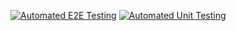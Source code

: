 [![Automated E2E Testing](https://github.com/DanielEkerhovd/social-media-client/actions/workflows/e2e-testing.yml/badge.svg)](https://github.com/DanielEkerhovd/social-media-client/actions/workflows/e2e-testing.yml)
[![Automated Unit Testing](https://github.com/DanielEkerhovd/social-media-client/actions/workflows/unit-testing.yml/badge.svg)](https://github.com/DanielEkerhovd/social-media-client/actions/workflows/unit-testing.yml)